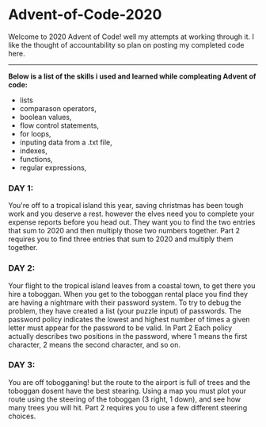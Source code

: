 # Advent-of-Code-2020
Welcome to 2020 Advent of Code! well my attempts at working through it. I like the thought of accountability so plan on posting my completed code here. 


-----------------------
**Below is a list of the skills i used and learned while compleating Advent of code:**
  - lists
  - comparason operators,
  - boolean values,
  - flow control statements,
  - for loops, 
  - inputing data from a .txt file,
  - indexes,
  - functions,
  - regular expressions,
  

### DAY 1:
You're off to a tropical island this year, saving christmas has been tough work and you deserve a rest. however the elves need you to complete your expense reports before you head out. They want you to find the two entries that sum to 2020 and then multiply those two numbers together. Part 2 requires you to find three entries that sum to 2020 and multiply them together. 
  
### DAY 2:
Your flight to the tropical island leaves from a coastal town, to get there you hire a toboggan. When you get to the toboggan rental place you find they are having a nightmare with their password system. To try to debug the problem, they have created a list (your puzzle input) of passwords. The password policy indicates the lowest and highest number of times a given letter must appear for the password to be valid. In Part 2 Each policy actually describes two positions in the password, where 1 means the first character, 2 means the second character, and so on.

### DAY 3: 
You are off tobogganing! but the route to the airport is full of trees and the toboggan dosent have the best stearing. Using a map you must plot your route using the steering of the toboggan (3 right, 1 down), and see how many trees you will hit. Part 2 requires you to use a few different steering choices.


